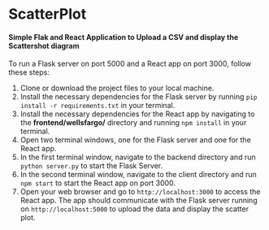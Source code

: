 # ScatterPlot
#### **Simple Flak and React Application to Upload a CSV and display the Scattershot diagram**

To run a Flask server on port 5000 and a React app on port 3000, follow these steps:

1. Clone or download the project files to your local machine.
2. Install the necessary dependencies for the Flask server by running `pip install -r requirements.txt` in your terminal.
3. Install the necessary dependencies for the React app by navigating to the **frontend/wellsfargo/** directory and running `npm install` in your terminal.
4. Open two terminal windows, one for the Flask server and one for the React app.
5. In the first terminal window, navigate to the backend directory and run `python server.py` to start the Flask Server.
6. In the second terminal window, navigate to the client directory and run `npm start` to start the React app on port 3000.
7. Open your web browser and go to `http://localhost:3000` to access the React app. The app should communicate with the Flask server running on `http://localhost:5000` to upload the data and display the scatter plot.
